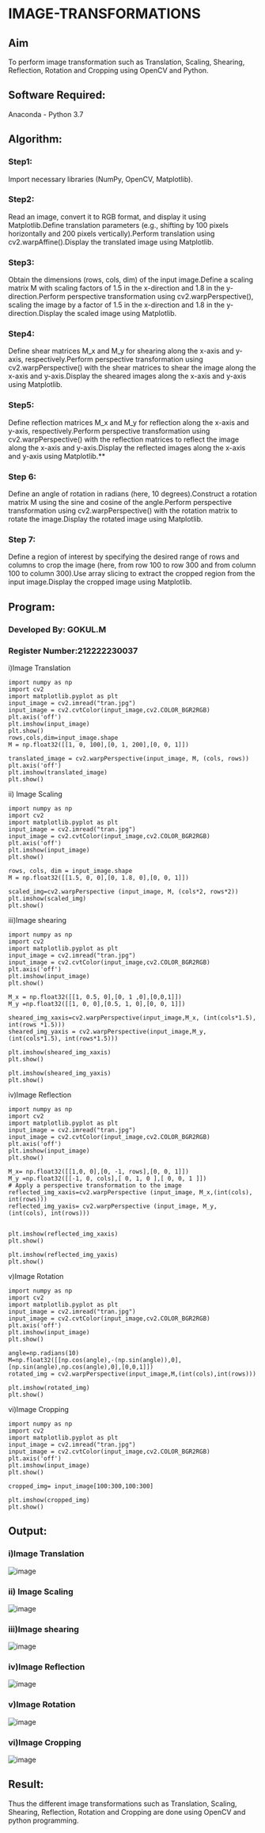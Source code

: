 # IMAGE-TRANSFORMATIONS


## Aim
To perform image transformation such as Translation, Scaling, Shearing, Reflection, Rotation and Cropping using OpenCV and Python.

## Software Required:
Anaconda - Python 3.7

## Algorithm:
### Step1:
Import necessary libraries (NumPy, OpenCV, Matplotlib).
### Step2:
Read an image, convert it to RGB format, and display it using Matplotlib.Define translation parameters (e.g., shifting by 100 pixels horizontally and 200 pixels vertically).Perform translation using cv2.warpAffine().Display the translated image using Matplotlib.
### Step3:
Obtain the dimensions (rows, cols, dim) of the input image.Define a scaling matrix M with scaling factors of 1.5 in the x-direction and 1.8 in the y-direction.Perform perspective transformation using cv2.warpPerspective(), scaling the image by a factor of 1.5 in the x-direction and 1.8 in the y-direction.Display the scaled image using Matplotlib.
### Step4:
Define shear matrices M_x and M_y for shearing along the x-axis and y-axis, respectively.Perform perspective transformation using cv2.warpPerspective() with the shear matrices to shear the image along the x-axis and y-axis.Display the sheared images along the x-axis and y-axis using Matplotlib.
### Step5:
Define reflection matrices M_x and M_y for reflection along the x-axis and y-axis, respectively.Perform perspective transformation using cv2.warpPerspective() with the reflection matrices to reflect the image along the x-axis and y-axis.Display the reflected images along the x-axis and y-axis using Matplotlib.**
### Step 6:
Define an angle of rotation in radians (here, 10 degrees).Construct a rotation matrix M using the sine and cosine of the angle.Perform perspective transformation using cv2.warpPerspective() with the rotation matrix to rotate the image.Display the rotated image using Matplotlib.
### Step 7:
Define a region of interest by specifying the desired range of rows and columns to crop the image (here, from row 100 to row 300 and from column 100 to column 300).Use array slicing to extract the cropped region from the input image.Display the cropped image using Matplotlib.

## Program:
### Developed By: GOKUL.M
### Register Number:212222230037
i)Image Translation
```
import numpy as np
import cv2
import matplotlib.pyplot as plt
input_image = cv2.imread("tran.jpg")
input_image = cv2.cvtColor(input_image,cv2.COLOR_BGR2RGB)
plt.axis('off')
plt.imshow(input_image)
plt.show()
rows,cols,dim=input_image.shape
M = np.float32([[1, 0, 100],[0, 1, 200],[0, 0, 1]])

translated_image = cv2.warpPerspective(input_image, M, (cols, rows))
plt.axis('off')
plt.imshow(translated_image)
plt.show()
```

ii) Image Scaling
```
import numpy as np
import cv2
import matplotlib.pyplot as plt
input_image = cv2.imread("tran.jpg")
input_image = cv2.cvtColor(input_image,cv2.COLOR_BGR2RGB)
plt.axis('off')
plt.imshow(input_image)
plt.show()

rows, cols, dim = input_image.shape 
M = np.float32([[1.5, 0, 0],[0, 1.8, 0],[0, 0, 1]])

scaled_img=cv2.warpPerspective (input_image, M, (cols*2, rows*2))
plt.imshow(scaled_img)
plt.show()
```


iii)Image shearing
```
import numpy as np
import cv2
import matplotlib.pyplot as plt
input_image = cv2.imread("tran.jpg")
input_image = cv2.cvtColor(input_image,cv2.COLOR_BGR2RGB)
plt.axis('off')
plt.imshow(input_image)
plt.show()

M_x = np.float32([[1, 0.5, 0],[0, 1 ,0],[0,0,1]])
M_y =np.float32([[1, 0, 0],[0.5, 1, 0],[0, 0, 1]])

sheared_img_xaxis=cv2.warpPerspective(input_image,M_x, (int(cols*1.5), int(rows *1.5)))
sheared_img_yaxis = cv2.warpPerspective(input_image,M_y,(int(cols*1.5), int(rows*1.5)))

plt.imshow(sheared_img_xaxis)
plt.show()

plt.imshow(sheared_img_yaxis)
plt.show()
```
iv)Image Reflection
```
import numpy as np
import cv2
import matplotlib.pyplot as plt
input_image = cv2.imread("tran.jpg")
input_image = cv2.cvtColor(input_image,cv2.COLOR_BGR2RGB)
plt.axis('off')
plt.imshow(input_image)
plt.show()

M_x= np.float32([[1,0, 0],[0, -1, rows],[0, 0, 1]])
M_y =np.float32([[-1, 0, cols],[ 0, 1, 0 ],[ 0, 0, 1 ]])
# Apply a perspective transformation to the image
reflected_img_xaxis=cv2.warpPerspective (input_image, M_x,(int(cols), int(rows)))
reflected_img_yaxis= cv2.warpPerspective (input_image, M_y, (int(cols), int(rows)))

                                         
plt.imshow(reflected_img_xaxis)
plt.show()

plt.imshow(reflected_img_yaxis)
plt.show()
```
v)Image Rotation
```
import numpy as np
import cv2
import matplotlib.pyplot as plt
input_image = cv2.imread("tran.jpg")
input_image = cv2.cvtColor(input_image,cv2.COLOR_BGR2RGB)
plt.axis('off')
plt.imshow(input_image)
plt.show()

angle=np.radians(10)
M=np.float32([[np.cos(angle),-(np.sin(angle)),0],[np.sin(angle),np.cos(angle),0],[0,0,1]])
rotated_img = cv2.warpPerspective(input_image,M,(int(cols),int(rows)))

plt.imshow(rotated_img)
plt.show()

```
vi)Image Cropping
```
import numpy as np
import cv2
import matplotlib.pyplot as plt
input_image = cv2.imread("tran.jpg")
input_image = cv2.cvtColor(input_image,cv2.COLOR_BGR2RGB)
plt.axis('off')
plt.imshow(input_image)
plt.show()

cropped_img= input_image[100:300,100:300]

plt.imshow(cropped_img)
plt.show()
```
## Output:
### i)Image Translation
![image](https://github.com/Nachiyarr/IMAGE-TRANSFORMATIONS/assets/113497340/6469ede2-e1d0-4ee5-889d-eef0d1c916be)
### ii) Image Scaling
![image](https://github.com/Nachiyarr/IMAGE-TRANSFORMATIONS/assets/113497340/09cc3758-3583-4545-a838-0cbb1d322373)
### iii)Image shearing
![image](https://github.com/Nachiyarr/IMAGE-TRANSFORMATIONS/assets/113497340/d1f4c701-e19b-4f9e-82ae-1af366a481f3)

### iv)Image Reflection
![image](https://github.com/Nachiyarr/IMAGE-TRANSFORMATIONS/assets/113497340/67d5bdb2-4e60-498c-b759-520654d9959f)

### v)Image Rotation
![image](https://github.com/Nachiyarr/IMAGE-TRANSFORMATIONS/assets/113497340/cf583703-a521-4f7e-88da-b9eaeab4671e)
### vi)Image Cropping
![image](https://github.com/Nachiyarr/IMAGE-TRANSFORMATIONS/assets/113497340/a623d81b-2f18-4788-97e6-f941f10afae0)
## Result: 

Thus the different image transformations such as Translation, Scaling, Shearing, Reflection, Rotation and Cropping are done using OpenCV and python programming.
